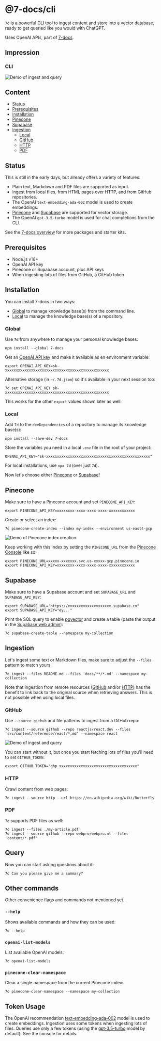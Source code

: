 # @7-docs/cli

`7d` is a powerful CLI tool to ingest content and store into a vector database, ready to get queried like you would with
ChatGPT.

Uses OpenAI APIs, part of [7-docs][1].

## Impression

### CLI

![Demo of ingest and query][2]

## Content

- [Status][3]
- [Prerequisites][4]
- [Installation][5]
- [Pinecone][6]
- [Supabase][7]
- [Ingestion][8]
  - [Local][9]
  - [GitHub][10]
  - [HTTP][11]
  - [PDF][12]

## Status

This is still in the early days, but already offers a variety of features:

- Plain text, Markdown and PDF files are supported as input.
- Ingest from local files, from HTML pages over HTTP, and from GitHub repositories.
- The OpenAI `text-embedding-ada-002` model is used to create embeddings.
- [Pinecone][13] and [Supabase][14] are supported for vector storage.
- The OpenAI `gpt-3.5-turbo` model is used for chat completions from the CLI.

See the [7-docs overview][1] for more packages and starter kits.

## Prerequisites

- Node.js v16+
- OpenAI API key
- Pinecone or Supabase account, plus API keys
- When ingesting lots of files from GitHub, a GitHub token

## Installation

You can install 7-docs in two ways:

- [Global][15] to manage knowledge base(s) from the command line.
- [Local][9] to manage the knowledge base(s) of a repository.

### Global

Use `7d` from anywhere to manage your personal knowledge bases:

```shell
npm install --global 7-docs
```

Get an [OpenAI API key][16] and make it available as en environment variable:

```shell
export OPENAI_API_KEY=sk-xxxxxxxxxxxxxxxxxxxxxxxxxxxxxxxxxxxxxxxxxxxxxxxx
```

Alternative storage (in `~/.7d.json`) so it's available in your next session too:

```shell
7d set OPENAI_API_KEY sk-xxxxxxxxxxxxxxxxxxxxxxxxxxxxxxxxxxxxxxxxxxxxxxxx
```

This works for the other `export` values shown later as well.

### Local

Add `7d` to the `devDependencies` of a repository to manage its knowledge base(s):

```shell
npm install --save-dev 7-docs
```

Store the variables you need in a local `.env` file in the root of your project:

```shell
OPENAI_API_KEY="sk-xxxxxxxxxxxxxxxxxxxxxxxxxxxxxxxxxxxxxxxxxxxxxxxx"
```

For local installations, use `npx 7d` (over just `7d`).

Now let's choose either [Pinecone][6] or [Supabase][7]!

## Pinecone

Make sure to have a Pinecone account and set `PINECONE_API_KEY`:

```shell
export PINECONE_API_KEY=xxxxxxxx-xxxx-xxxx-xxxx-xxxxxxxxxxxx
```

Create or select an index:

```shell
7d pinecone-create-index --index my-index --environment us-east4-gcp
```

![Demo of Pinecone index creation][17]

Keep working with this index by setting the `PINECONE_URL` from the [Pinecone Console][18] like so:

```shell
export PINECONE_URL=xxxxx-xxxxxxx.svc.us-xxxxx-gcp.pinecone.io
export PINECONE_API_KEY=xxxxxxxx-xxxx-xxxx-xxxx-xxxxxxxxxxxx
```

## Supabase

Make sure to have a Supabase account and set `SUPABASE_URL` and `SUPABASE_API_KEY`:

```shell
export SUPABASE_URL="https://xxxxxxxxxxxxxxxxxxxx.supabase.co"
export SUPABASE_API_KEY="ey..."
```

Print the SQL query to enable [pgvector][19] and create a table (paste the output in the [Supabase web admin][20]):

```shell
7d supabase-create-table --namespace my-collection
```

## Ingestion

Let's ingest some text or Markdown files, make sure to adjust the `--files` pattern to match yours:

```shell
7d ingest --files README.md --files 'docs/**/*.md' --namespace my-collection
```

Note that ingestion from remote resources ([GitHub][10] and/or [HTTP][11]) has the benefit to link back to the original
source when retrieving answers. This is not possible when using local files.

### GitHub

Use `--source github` and file patterns to ingest from a GitHub repo:

```shell
7d ingest --source github --repo reactjs/react.dev --files 'src/content/reference/react/*.md' --namespace react
```

![Demo of ingest and query][21]

You can start without it, but once you start fetching lots of files you'll need to set `GITHUB_TOKEN`:

```shell
export GITHUB_TOKEN="ghp_xxxxxxxxxxxxxxxxxxxxxxxxxxxxxxxxxxxx"
```

### HTTP

Crawl content from web pages:

```shell
7d ingest --source http --url https://en.wikipedia.org/wiki/Butterfly
```

### PDF

`7d` supports PDF files as well:

```shell
7d ingest --files ./my-article.pdf
7d ingest --source github --repo webpro/webpro.nl --files 'content/*.pdf'
```

## Query

Now you can start asking questions about it:

```shell
7d Can you please give me a summary?
```

## Other commands

Other convenience flags and commands not mentioned yet.

### `--help`

Shows available commands and how they can be used:

```shell
7d --help
```

### `openai-list-models`

List available OpenAI models:

```shell
7d openai-list-models
```

### `pinecone-clear-namespace`

Clear a single namespace from the current Pinecone index:

```shell
7d pinecone-clear-namespace --namespace my-collection
```

## Token Usage

The OpenAI recommendation [text-embedding-ada-002][22] model is used to create embeddings. Ingestion uses some tokens
when ingesting lots of files. Queries use only a few tokens (using the [gpt-3.5-turbo][23] model by default). See the
console for details.

[1]: https://github.com/7-docs
[2]: ./assets/ingest-and-query.gif
[3]: #status
[4]: #prerequisites
[5]: #installation
[6]: #pinecone
[7]: #supabase
[8]: #ingestion
[9]: #local
[10]: #github
[11]: #http
[12]: #pdf
[13]: https://www.pinecone.io
[14]: https://supabase.com
[15]: #global
[16]: https://platform.openai.com/account/api-keys
[17]: ./assets/pinecone-create-index.gif
[18]: https://app.pinecone.io
[19]: https://supabase.com/docs/guides/database/extensions/pgvector
[20]: https://app.supabase.com/projects
[21]: ./assets/ingest-and-query-2.gif
[22]: https://platform.openai.com/docs/guides/embeddings/what-are-embeddings
[23]: https://platform.openai.com/docs/guides/chat
